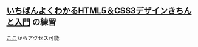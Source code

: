 ## [いちばんよくわかるHTML5＆CSS3デザインきちんと入門](https://amzn.to/2ubcGtT) の練習

[ここ](https://takuyaohashi.github.io/site-sandbox/)からアクセス可能
